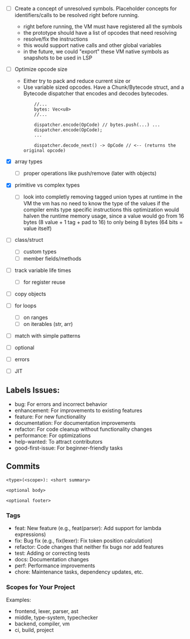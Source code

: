 - [ ] Create a concept of unresolved symbols. Placeholder concepts for identifiers/calls to be resolved right before running.
    * right before running, the VM must have registered all the symbols
    * the prototype should have a list of opcodes that need resolving
    * resolve/fix the instructions
    * this would support native calls and other global variables
    * in the future, we could "export" these VM native symbols as snapshots to be used in LSP

- [ ] Optimize opcode size
    * Either try to pack and reduce current size
    or
    * Use variable sized opcodes. Have a Chunk/Bytecode struct, and a Bytecode dispatcher that encodes and decodes bytecodes.
        ```
            //...
            bytes: Vec<u8>
            //...

            dispatcher.encode(OpCode) // bytes.push(...) ...
            dispatcher.encode(OpCode);
            ...

            dispatcher.decode_next() -> OpCode // <-- (returns the original opcode)
        ```

- [x] array types
    - [ ] proper operations like push/remove (later with objects)
- [x] primitive vs complex types
    - [ ] look into completly removing tagged union types at runtime in the VM
        the vm has no need to know the type of the values if the compiler emits type specific instructions
        this optimization would halven the runtime memory usage, since a value would go from 16 bytes (8 value + 1 tag + pad to 16)
        to only being 8 bytes (64 bits = value itself)
- [ ] class/struct
    - [ ] custom types
    - [ ] member fields/methods
- [ ] track variable life times
    - [ ] for register reuse
- [ ] copy objects
- [ ] for loops
    - [ ] on ranges
    - [ ] on iterables (str, arr)
- [ ] match with simple patterns
- [ ] optional
- [ ] errors
- [ ] JIT

## Labels Issues:
- bug: For errors and incorrect behavior
- enhancement: For improvements to existing features
- feature: For new functionality
- documentation: For documentation improvements
- refactor: For code cleanup without functionality changes
- performance: For optimizations
- help-wanted: To attract contributors
- good-first-issue: For beginner-friendly tasks

## Commits

```
<type>(<scope>): <short summary>

<optional body>

<optional footer>
```

### Tags
- feat: New feature (e.g., feat(parser): Add support for lambda expressions)
- fix: Bug fix (e.g., fix(lexer): Fix token position calculation)
- refactor: Code changes that neither fix bugs nor add features
- test: Adding or correcting tests
- docs: Documentation changes
- perf: Performance improvements
- chore: Maintenance tasks, dependency updates, etc.

### Scopes for Your Project

Examples:
- frontend, lexer, parser, ast
- middle, type-system, typechecker
- backend, compiler, vm
- ci, build, project